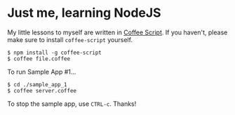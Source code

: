 # Just me, learning NodeJS

My little lessons to myself are written in [Coffee Script](http://coffeescript.org). If you haven't, please make sure to install `coffee-script` yourself.

    $ npm install -g coffee-script
    $ coffee file.coffee

To run Sample App #1...

    $ cd ./sample_app_1
    $ coffee server.coffee

To stop the sample app, use `CTRL-c`.
Thanks!
